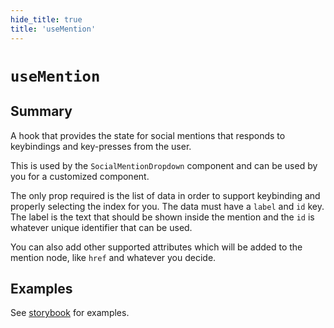 ```yaml
---
hide_title: true
title: 'useMention'
---
```


# `useMention`

## Summary

A hook that provides the state for social mentions that responds to keybindings and key-presses from the user.

This is used by the `SocialMentionDropdown` component and can be used by you for a customized component.

The only prop required is the list of data in order to support keybinding and properly selecting the index for you. The data must have a `label` and `id` key. The label is the text that should be shown inside the mention and the `id` is whatever unique identifier that can be used.

You can also add other supported attributes which will be added to the mention node, like `href` and whatever you decide.

## Examples

See [storybook](https://remirror.vercel.app/?path=/story/react-hooks-usemention--basic) for examples.
